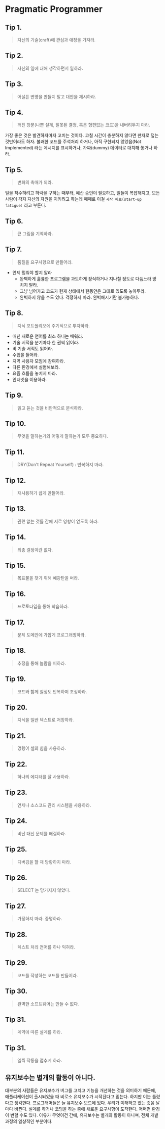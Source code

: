 # Pragmatic Programmer

## Tip 1.

> 자신의 기술(craft)에 관심과 애정을 가져라.

## Tip 2.

> 자신의 일에 대해 생각하면서 일하라.

## Tip 3.

> 어설픈 변명을 만들지 말고 대안을 제시하라.

## Tip 4.

> 깨진 창문(나쁜 설계, 잘못된 결정, 혹은 형편없는 코드)을 내버려두지 마라.

가장 좋은 것은 발견하자마자 고치는 것이다. 고칠 시간이 충분하지 않다면 판자로 덮는 것만이라도 하자. 불쾌한 코드를 주석처리 하거나, 아직 구현되지 않았음(Not Implemented) 라는 메시지를 표시하거나,
가짜(dummy) 데이터로 대치해 놓거나 하라.

## Tip 5.

> 변화의 촉매가 되라.

일을 착수하려고 허락을 구하는 때부터, 예산 승인이 필요하고, 일들이 복잡해지고, 모든 사람이 각자 자신의 자원을 지키려고 하는데 때때로 이걸 `시작 피로(start-up fatigue)` 라고 부른다.

## Tip 6.

> 큰 그림을 기억하라.

## Tip 7.

> 품질을 요구사항으로 만들어라.

- 언제 멈춰야 할지 알라
  - 완벽하게 훌륭한 프로그램을 과도하게 장식하거나 지나칠 정도로 다듬느라 망치지 말라.
  - 그냥 넘어가고 코드가 현재 상태에서 한동안은 그대로 있도록 놓아두라.
  - 완벽하지 않을 수도 있다. 걱정하지 마라. 완벽해지기란 불가능하다.
  
## Tip 8.

> 지식 포트폴리오에 주기적으로 투자하라.

- 매년 새로운 언어를 최소 하나는 배워라.
- 기술 서적을 분기마다 한 권씩 읽어라.
- 비 기술 서적도 읽어라.
- 수업을 들어라.
- 지역 사용자 모임에 참여하라.
- 다른 환경에서 실험해보라.
- 요즘 흐름을 놓치지 마라.
- 인터넷을 이용하라.

## Tip 9.

> 읽고 듣는 것을 비판적으로 분석하라.

## Tip 10.

> 무엇을 말하는가와 어떻게 말하는가 모두 중요하다.

## Tip 11.

> DRY(Don't Repeat Yourself) : 반복하지 마라.

## Tip 12.

> 재사용하기 쉽게 만들어라.

## Tip 13.

> 관련 없는 것들 간에 서로 영향이 없도록 하라.

## Tip 14.

> 최종 결정이란 없다.

## Tip 15.

> 목표물을 찾기 위해 예광탄을 써라.

## Tip 16.

> 프로토타입을 통해 학습하라.

## Tip 17.

> 문제 도메인에 가깝게 프로그래밍하라.

## Tip 18.

> 추정을 통해 놀람을 피하라.

## Tip 19.

> 코드와 함께 일정도 반복하며 조정하라.

## Tip 20.

> 지식을 일반 텍스트로 저장하라.

## Tip 21.

> 명령어 셸의 힘을 사용하라.

## Tip 22.

> 하나의 에디터를 잘 사용하라.

## Tip 23.

> 언제나 소스코드 관리 시스템을 사용하라.

## Tip 24.

> 비난 대신 문제를 해결하라.

## Tip 25.

> 디버깅을 할 때 당황하지 마라.

## Tip 26.

> SELECT 는 망가지지 않았다.

## Tip 27.

> 가정하지 마라. 증명하라.

## Tip 28.

> 텍스트 처리 언어를 하나 익혀라.

## Tip 29.

> 코드를 작성하는 코드를 만들어라.

## Tip 30.

> 완벽한 소프트웨어는 만들 수 없다.

## Tip 31.

> 계약에 따른 설계를 하라.

## Tip 31.

> 일찍 작동을 멈추게 하라.

## 유지보수는 별개의 활동이 아니다.

대부분의 사람들은 유지보수가 버그를 고치고 기능을 개선하는 것을 의미하기 때문에, 애플리케이션이 출시되었을 때 비로소 유지보수가 시작된다고 믿는다. 하지만 이는 틀렸다고 생각한다.
프로그래머들은 늘 유지보수 모드에 있다. 우리가 이해하고 있는 것음 날마다 바뀐다. 설계를 하거나 코딩을 하는 중에 새로운 요구사항이 도착한다. 어쩌면 환경이 변할 수도 있다. 
이유가 무엇이건 간에, 유지보수는 별개의 활동이 아니며, 전체 개발 과정의 일상적인 부분이다.
